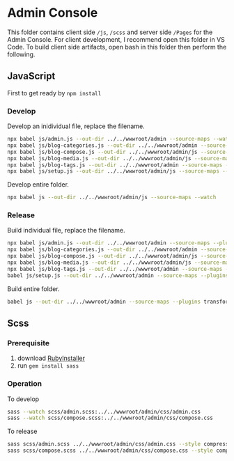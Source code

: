 ﻿# Admin Console

This folder contains client side `/js`, `/scss` and server side `/Pages` for the Admin Console.
For client development, I recommend open this folder in VS Code.
To build client side artifacts, open bash in this folder then perform the following.

## JavaScript

First to get ready by `npm install`

### Develop

Develop an inidividual file, replace the filename.

```bash
npx babel js/admin.js --out-dir ../../wwwroot/admin --source-maps --watch
npx babel js/blog-categories.js --out-dir ../../wwwroot/admin --source-maps --watch
npx babel js/blog-compose.js --out-dir ../../wwwroot/admin/js --source-maps --watch
npx babel js/blog-media.js --out-dir ../../wwwroot/admin/js --source-maps --watch
npx babel js/blog-tags.js --out-dir ../../wwwroot/admin --source-maps --watch
npx babel js/setup.js --out-dir ../../wwwroot/admin/js --source-maps --watch
```

Develop entire folder.

```bash
npx babel js --out-dir ../../wwwroot/admin/js --source-maps --watch
```

### Release

Build individual file, replace the filename.

```bash
npx babel js/admin.js --out-dir ../../wwwroot/admin --source-maps --plugins transform-remove-console
npx babel js/blog-categories.js --out-dir ../../wwwroot/admin --source-maps --plugins transform-remove-console
npx babel js/blog-compose.js --out-dir ../../wwwroot/admin/js --source-maps --plugins transform-remove-console
npx babel js/blog-media.js --out-dir ../../wwwroot/admin/js --source-maps --plugins transform-remove-console
npx babel js/blog-tags.js --out-dir ../../wwwroot/admin --source-maps --plugins transform-remove-console
babel js/setup.js --out-dir ../../wwwroot/admin --source-maps --plugins transform-remove-console
```

Build entire folder.

```bash
babel js --out-dir ../../wwwroot/admin --source-maps --plugins transform-remove-console
```

## Scss

### Prerequisite

1. download [RubyInstaller](https://rubyinstaller.org/)
2. run `gem install sass`

### Operation

To develop

```bash
sass --watch scss/admin.scss:../../wwwroot/admin/css/admin.css
sass --watch scss/compose.scss:../../wwwroot/admin/css/compose.css
```

To release

```bash
sass scss/admin.scss ../../wwwroot/admin/css/admin.css --style compressed
sass scss/compose.scss ../../wwwroot/admin/css/compose.css --style compressed
```